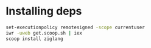 # Installing deps

```bash
set-executionpolicy remotesigned -scope currentuser
iwr -uweb get.scoop.sh | iex
scoop install ziglang
```
